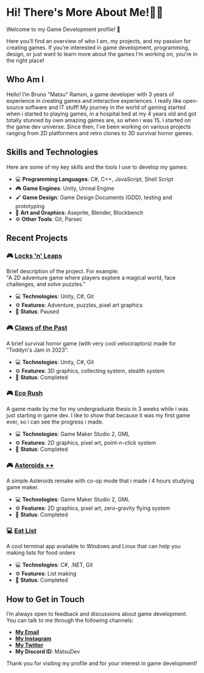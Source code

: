 # Hi! There's More About Me!👋🏻

Welcome to my Game Development profile! 🚀

Here you’ll find an overview of who I am, my projects, and my passion for creating games. If you’re interested in game development, programming, design, or just want to learn more about the games I’m working on, you’re in the right place!

## Who Am I

Hello! I’m Bruno "Matsu" Ramon, a game developer with 3 years of experience in creating games and interactive experiences. I really like open-source software and IT stuff! My journey in the world of gaming started when i started to playing games, in a hospital bed at my 4 years old and got totally stunned by own amazing games are, so when i was 15, i started on the game dev universe. Since then, I’ve been working on various projects ranging from 2D platformers and retro clones to 3D survival horror games.

## Skills and Technologies

Here are some of my key skills and the tools I use to develop my games:

- 💻 **Programming Languages**: C#, C++, JavaScript, Shell Script
- 🎮 **Game Engines**: Unity, Unreal Engine
- 🖌️ **Game Design**: Game Design Documents (GDD), testing and prototyping
- 🎨 **Art and Graphics**: Aseprite, Blender, Blockbench
- ⚙️ **Other Tools**: Git, Parsec

## Recent Projects

### 🎮 [Locks 'n' Leaps](https://etherisgs.itch.io/locksnleaps)
Brief description of the project. For example:  
"A 2D adventure game where players explore a magical world, face challenges, and solve puzzles."

- 💻 **Technologies**: Unity, C#, Git
- ⚙️ **Features**: Adventure, puzzles, pixel art graphics
- 🔋 **Status**: Paused

### 🎮 [Claws of the Past](https://etherisgs.itch.io/claws-of-the-past)
  A brief survival horror game (with very cool velociraptors) made for "Toddyn's Jam in 2023".

- 💻 **Technologies**: Unity, C#, Git
- ⚙️ **Features**: 3D graphics, collecting system, stealth system
- 🔋 **Status**: Completed

### 🎮 [Eco Rush](https://gx.games/pt-br/games/43rnyo/eco-rush/)
  A game made by me for my undergraduate thesis in 3 weeks while i was just starting in game dev. I like to show that because it was my first game ever, so i can see the progress i made.

- 💻 **Technologies**: Game Maker Studio 2, GML
- ⚙️ **Features**: 2D graphics, pixel art, point-n-click system
- 🔋 **Status**: Completed

### 🎮 [Asteroids ++](https://gx.games/pt-br/games/3aejru/asteroids-plus-remake/)
  A simple Asteroids remake with co-op mode that i made i 4 hours studying game maker.

- 💻 **Technologies**: Game Maker Studio 2, GML
- ⚙️ **Features**: 2D graphics, pixel art, zero-gravity flying system
- 🔋 **Status**: Completed

### 💻 [Eat List](https://github.com/MatsuDeveloper/EatList)
  A cool terminal app available to Windows and Linux that can help you making lists for food orders

- 💻 **Technologies**: C#, .NET, Git
- ⚙️ **Features**: List making
- 🔋 **Status**: Completed

## How to Get in Touch

I’m always open to feedback and discussions about game development. You can talk to me through the following channels:

- **[My Email](bruno@arkanus.app)**
- **[My Instagram](https://www.instagram.com/MatsuDev_?igsh=YzljYTk1ODg3Zg==)**
- **[My Twitter](https://x.com/BrunoDevv)**
- **My Discord ID**: MatsuDev

Thank you for visiting my profile and for your interest in game development!
